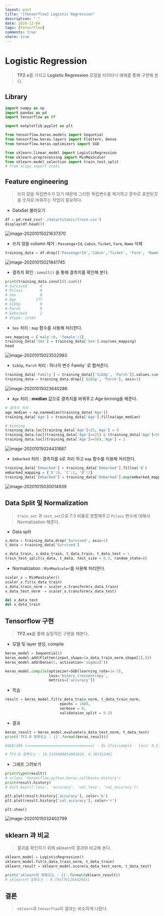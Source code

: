 ```yaml
---
layout: post
title: "[Tensorflow] Logistic Regression"
description: " "
date: 2020-12-04
tags: [Tensorflow]
comments: true
share: true
---
```


# Logistic Regression

> **TF2.x**를 가지고 **Logistic Regression** 모델을 타이타닉 예제를 통해 구현해 본다.



## Library

```python
import numpy as np
import pandas as pd
import tensorflow as tf

import matplotlib.pyplot as plt

from tensorflow.keras.models import Sequntial
from tensorflow.keras.layers import Flattern, Dense
from tensorflow.keras.optimizers import SGD

from sklearn.linear_model import LogisticRegression
from sklearn.preprocessing import MinMaxScaler
from sklearn.model_selection import train_test_split
# from scipy import stats

```





## Feature engineering

> 쓰지 않을 독립변수가 있기 때문에 그러한 독립변수를 제거하고 문자로 표현된것을 숫자로 바꿔주는 작업이 필요하다.

* DataSet 불러오기

```python
df = pd.read_csv('./data/titanic/train.csv')
display(df.head())
```

![image-20201015021637370](https://github.com/colinch4/colinch4.github.io/blob/master/_posts/2020/ML/markdown-images/image-20201015021637370.png?raw=true)



* 쓰지 않을 column 제거 : `PassengerId`, `Cabin`, `Ticket`, `Fare`, `Name`  삭제

```python
training_data = df.drop(['PassengerId','Cabin','Ticket', 'Fare', 'Name'], axis=1)
```

![image-20201015021841745](https://github.com/colinch4/colinch4.github.io/blob/master/_posts/2020/ML/markdown-images/image-20201015021841745.png?raw=true)



* 결측치 확인 : `innull()` 을 통해 결측치를 확인해 본다.

```python
print(training_data.isnull().sum())
# Survived      0
# Pclass        0
# Sex           0
# Age         177
# SibSp         0
# Parch         0
# Embarked      2
# dtype: int64
```



* `Sex` 처리 : `map` 함수를 사용해 처리한다.

```python
sex_mapping = {'male':0, 'female':1}
training_data['Sex'] = training_data['Sex'].map(sex_mapping) 
head
```

![image-20201015023532983](https://github.com/colinch4/colinch4.github.io/blob/master/_posts/2020/ML/markdown-images/image-20201015023532983.png?raw=true)



* `SibSp`, ` Parch ` 처리 : 하나의 변수 Family` 로 합쳐준다.

```python
training_data['Family'] = training_data[['SibSp', 'Parch']].values.sum(axis=1)
training_data = training_data.drop(['SibSp', 'Parch'], axis=1)
```

![image-20201015023640286](https://github.com/colinch4/colinch4.github.io/blob/master/_posts/2020/ML/markdown-images/image-20201015023640286.png?raw=true)



* `Age` 처리 : **median** 값으로 결측치를 바꿔주고 Age binning을 해준다.

```python
# 결측치 처리
age_median = np.nanmedian(training_data['Age'])
training_data['Age'] = training_data['Age'].fillna(age_median)

# binning
training_data.loc[training_data['Age']<25,'Age'] = 0
training_data.loc[(training_data['Age']>=25) & (training_data['Age']<50),'Age'] = 1
training_data.loc[(training_data['Age']>=50),'Age'] = 2
```

![image-20201015024431687](https://github.com/colinch4/colinch4.github.io/blob/master/_posts/2020/ML/markdown-images/image-20201015024431687.png?raw=true)



* `Embarked` 처리 :  결측치를 `Q`로 처리 하고 `map` 함수를 이용해 처리한다.

```python
training_data['Embarked'] = training_data['Embarked'].fillna('Q')
embarked_mapping = {'S':0, 'C':1, 'Q':2}
training_data['Embarked'] = training_data['Embarked'].map(embarked_mapping)
```

![image-20201015030014939](https://github.com/colinch4/colinch4.github.io/blob/master/_posts/2020/ML/markdown-images/image-20201015030014939.png?raw=true)



## Data Split 및 Normalization

> `train_set` 과 `test_set`으로 7:3 비율로 분할해주고 `Pclass` 변수에 대해서 Normalization 해준다.

* Data split

```python
x_data = training_data.drop('Survived', axis=1)
t_data = training_data['Survived']

x_data_train, x_data_train, t_data_train, t_data_test = \
train_test_split(x_data, t_data, test_size = 0.3, random_state=0)
```

* Normalization : `MinMaxScaler`를 사용해 처리한다.

```python
scaler_x = MinMaxScaler()
scaler_x.fit(x_data_train)
x_data_train_norm = scaler_x.transform(x_data_train)
x_data_test_norm  = scaler_x.transform(x_data_test)

del x_data_test
del x_data_train
```





## Tensorflow 구현

> **TF2.xx**를 통해 실질적인 구현을 해본다.

* 모델 및 layer 생성, compile

```python
keras_model = Sequential()
keras_model.add(Flatten(input_shape=(x_data_train_norm.shape[1],)))
keras_model.add(Dense(1, activation='sigmoid'))

keras_model.compile(optimizer=SGD(learning_rate=1e-3),
                    loss='binary_crossentropy',
                    metrics=['accuracy'])
```

* 학습

```python
result = keras_model.fit(x_data_train_norm, t_data_train_norm,
            	         epochs = 1000,
		                 verbose = 0,
         		         validataion_split = 0.3)
```

* 결과

```python
keras_result = keras_model.evaluate(x_data_test_norm, t_data_test)
print('TF2.0 정확도는 : {}'.format(keras_result))

#268/268 [==============================] - 0s 27us/sample - loss: 0.5160 - accuracy: #0.8097

# TF2.0 정확도는 : [0.5316909854091815, 0.78731346]
```



* 그래프 그려보기

```python
print(type(result))
# <class 'tensorflow.python.keras.callbacks.History'>
print(result.history)
# dict_keys(['loss', 'accuracy', 'val_loss', 'val_accuracy'])

plt.plot(result.history['accuracy'], color='b')
plt.plot(result.history['val_accuracy'], color='r')

plt.show()
```

![image-20201015032402799](https://github.com/colinch4/colinch4.github.io/blob/master/_posts/2020/ML/markdown-images/image-20201015032402799.png?raw=true)



## sklearn 과 비교

> 결과를 확인하기 위해 sklearn의 결과와 비교해 본다.

```python
sklearn_model = LogisticRegression()
sklearn_model.fit(x_data_train_norm, t_data_train)
sklearn_result = sklearn_model.score(x_data_test_norm, t_data_test)

print('sklearn의 정확도는 : {}'.format(sklearn_result))
# sklearn의 정확도는 : 0.7947761194029851
```





## 결론

> `sklearn`과 `tensorflow`의 결과는 비슷하게 나왔다.
